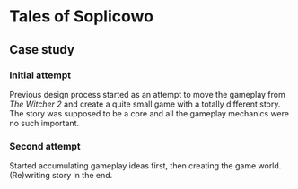 # Tales of Soplicowo
## Case study
### Initial attempt
Previous design process started as an attempt to move the gameplay from
*The Witcher 2* and create a quite small game with a totally different story.
The story was supposed to be a core and all the gameplay mechanics were no such
important.
### Second attempt
Started accumulating gameplay ideas first, then creating the game world.
(Re)writing story in the end.
